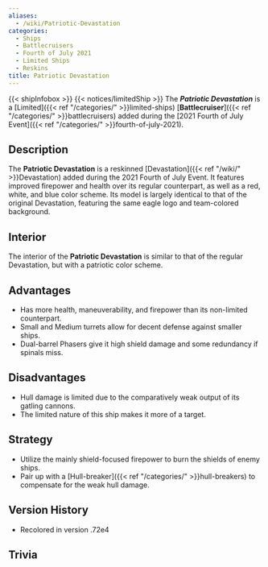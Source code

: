 ```yaml
---
aliases:
  - /wiki/Patriotic-Devastation
categories:
  - Ships
  - Battlecruisers
  - Fourth of July 2021
  - Limited Ships
  - Reskins
title: Patriotic Devastation
---
```


{{< shipInfobox >}} {{< notices/limitedShip >}} The **_Patriotic Devastation_** is a [Limited]({{< ref "/categories/" >}}limited-ships) [**Battlecruiser**]({{< ref "/categories/" >}}battlecruisers) added during the [2021 Fourth of July Event]({{< ref "/categories/" >}}fourth-of-july-2021).

## Description

The **Patriotic Devastation** is a reskinned [Devastation]({{< ref "/wiki/" >}}Devastation) added during the 2021 Fourth of July Event. It features improved firepower and health over its regular counterpart, as well as a red, white, and blue color scheme. Its model is largely identical to that of the original Devastation, featuring the same eagle logo and team-colored background.

## Interior

The interior of the **Patriotic Devastation** is similar to that of the regular Devastation, but with a patriotic color scheme.

## Advantages

- Has more health, maneuverability, and firepower than its non-limited counterpart.
- Small and Medium turrets allow for decent defense against smaller ships.
- Dual-barrel Phasers give it high shield damage and some redundancy if spinals miss.

## Disadvantages

- Hull damage is limited due to the comparatively weak output of its gatling cannons.
- The limited nature of this ship makes it more of a target.

## Strategy

- Utilize the mainly shield-focused firepower to burn the shields of enemy ships.
- Pair up with a [Hull-breaker]({{< ref "/categories/" >}}hull-breakers) to compensate for the weak hull damage.

## Version History

- Recolored in version .72e4

## Trivia
